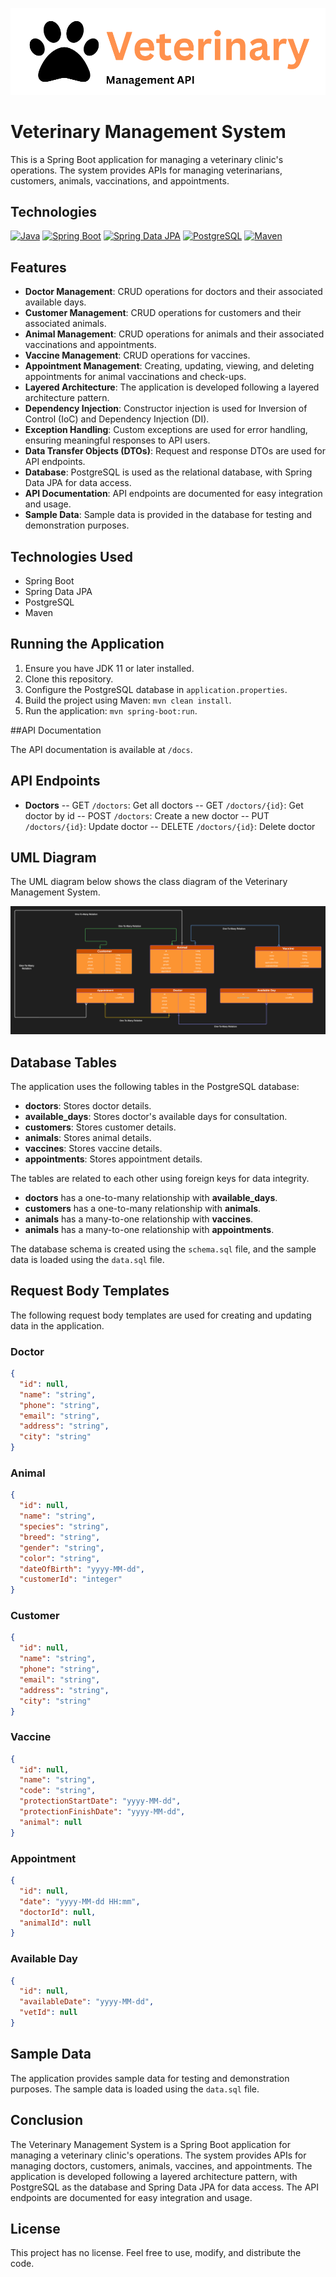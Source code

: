 ![veterinary](/static/logo.png)

# Veterinary Management System

This is a Spring Boot application for managing a veterinary clinic's operations. The system provides APIs for managing veterinarians, customers, animals, vaccinations, and appointments.

## Technologies

[![Java](https://img.shields.io/badge/Java-21.09-brightgreen)](https://www.java.com/)
[![Spring Boot](https://img.shields.io/badge/Spring%20Boot-2.5.4-brightgreen)](https://spring.io/projects/spring-boot)
[![Spring Data JPA](https://img.shields.io/badge/Spring%20Data%20JPA-2.5.4-brightgreen)](https://spring.io/projects/spring-data-jpa)
[![PostgreSQL](https://img.shields.io/badge/PostgreSQL-16.0-brightgreen)](https://www.postgresql.org/)
[![Maven](https://img.shields.io/badge/Maven-3.8.2-brightgreen)](https://maven.apache.org/)

## Features

- **Doctor Management**: CRUD operations for doctors and their associated available days.
- **Customer Management**: CRUD operations for customers and their associated animals.
- **Animal Management**: CRUD operations for animals and their associated vaccinations and appointments.
- **Vaccine Management**: CRUD operations for vaccines.
- **Appointment Management**: Creating, updating, viewing, and deleting appointments for animal vaccinations and check-ups.
- **Layered Architecture**: The application is developed following a layered architecture pattern.
- **Dependency Injection**: Constructor injection is used for Inversion of Control (IoC) and Dependency Injection (DI).
- **Exception Handling**: Custom exceptions are used for error handling, ensuring meaningful responses to API users.
- **Data Transfer Objects (DTOs)**: Request and response DTOs are used for API endpoints.
- **Database**: PostgreSQL is used as the relational database, with Spring Data JPA for data access.
- **API Documentation**: API endpoints are documented for easy integration and usage.
- **Sample Data**: Sample data is provided in the database for testing and demonstration purposes.

## Technologies Used

- Spring Boot
- Spring Data JPA
- PostgreSQL
- Maven

## Running the Application

1. Ensure you have JDK 11 or later installed.
2. Clone this repository.
3. Configure the PostgreSQL database in `application.properties`.
4. Build the project using Maven: `mvn clean install`.
5. Run the application: `mvn spring-boot:run`.

##API Documentation

The API documentation is available at `/docs`.


## API Endpoints

- **Doctors**
-- GET `/doctors`: Get all doctors
-- GET `/doctors/{id}`: Get doctor by id
-- POST `/doctors`: Create a new doctor
-- PUT `/doctors/{id}`: Update doctor
-- DELETE `/doctors/{id}`: Delete doctor



## UML Diagram

The UML diagram below shows the class diagram of the Veterinary Management System.

![UML Diagram](/static/uml.png)

## Database Tables

The application uses the following tables in the PostgreSQL database:

- **doctors**: Stores doctor details.
- **available_days**: Stores doctor's available days for consultation.
- **customers**: Stores customer details.
- **animals**: Stores animal details.
- **vaccines**: Stores vaccine details.
- **appointments**: Stores appointment details.

The tables are related to each other using foreign keys for data integrity.

- **doctors** has a one-to-many relationship with **available_days**.
- **customers** has a one-to-many relationship with **animals**.
- **animals** has a many-to-one relationship with **vaccines**.
- **animals** has a many-to-one relationship with **appointments**.

The database schema is created using the `schema.sql` file, and the sample data is loaded using the `data.sql` file.

## Request Body Templates

The following request body templates are used for creating and updating data in the application.

### Doctor
  
  ```json
  {
    "id": null,
    "name": "string",
    "phone": "string",
    "email": "string",
    "address": "string",
    "city": "string"
  }
  ```

### Animal

```json
{
  "id": null,
  "name": "string",
  "species": "string",
  "breed": "string",
  "gender": "string",
  "color": "string",
  "dateOfBirth": "yyyy-MM-dd",
  "customerId": "integer"
}

```

### Customer

```json
{
  "id": null,
  "name": "string",
  "phone": "string",
  "email": "string",
  "address": "string",
  "city": "string"
}

```

### Vaccine

```json
{
  "id": null,
  "name": "string",
  "code": "string",
  "protectionStartDate": "yyyy-MM-dd",
  "protectionFinishDate": "yyyy-MM-dd",
  "animal": null
}
```

### Appointment

```json
{
  "id": null,
  "date": "yyyy-MM-dd HH:mm",
  "doctorId": null,
  "animalId": null
}
```

### Available Day

```json
{
  "id": null,
  "availableDate": "yyyy-MM-dd",
  "vetId": null
}
```

## Sample Data

The application provides sample data for testing and demonstration purposes. The sample data is loaded using the `data.sql` file.


## Conclusion

The Veterinary Management System is a Spring Boot application for managing a veterinary clinic's operations. The system provides APIs for managing doctors, customers, animals, vaccines, and appointments. The application is developed following a layered architecture pattern, with PostgreSQL as the database and Spring Data JPA for data access. The API endpoints are documented for easy integration and usage.

## License

This project has no license. Feel free to use, modify, and distribute the code.
